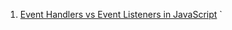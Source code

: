 1. [Event Handlers vs Event Listeners in JavaScript](https://medium.com/geekculture/event-handlers-vs-event-listeners-in-javascript-b4086b8040b0)
   `
